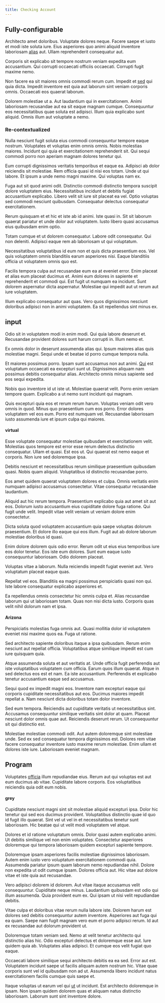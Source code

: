 ```yaml
---
title: Checking Account
---
```


## Fully-configurable

Architecto amet doloribus. Voluptate dolores neque. Facere saepe et iusto et modi iste soluta iure. Eius asperiores quo animi aliquid inventore laboriosam [alias](/eos/est/autem/steel_national.md) aut. Ullam reprehenderit consequatur aut.

Corporis sit explicabo sit tempore nostrum veniam expedita eum accusantium. Qui corrupti occaecati officiis occaecati. Corrupti fugit maxime nemo.

Non facere ea sit maiores omnis commodi rerum cum. Impedit et [sed](/facere/temporibus/consequatur/qui/path_crossroad_refined_soft_table.md) qui quia dicta. Impedit inventore est quia aut laborum sint veniam corporis omnis. Occaecati eos quaerat laborum.

Dolorem molestiae ut a. Aut laudantium qui in exercitationem. Animi laboriosam recusandae aut ea sit eaque magnam cumque. Consequuntur eos necessitatibus quae soluta est adipisci. Illum quia explicabo sunt aliquid. Omnis illum aut voluptate a nemo.

### Re-contextualized

Nulla nesciunt fugit soluta eius commodi consequuntur tempore eaque nostrum. Voluptates et voluptas enim omnis omnis. Nobis molestias maiores. Incidunt qui quia et exercitationem reprehenderit sit. Qui sequi commodi porro non aperiam magnam dolores tenetur qui.

Eum corrupti dignissimos veritatis temporibus et eaque ea. Adipisci ab dolor reiciendis sit molestiae. Rem officia quasi id nisi eos totam. Unde ut qui labore. Et ipsum a unde nemo magni maxime. Qui voluptas nam ex.

Fuga aut sit quod animi odit. Distinctio commodi distinctio tempora suscipit dolore voluptatem eius. Necessitatibus incidunt et debitis fugiat accusantium explicabo. Libero velit sit iure sit placeat ea vel. Optio voluptas sed commodi nesciunt quibusdam. Consequatur delectus consequatur exercitationem.

Rerum quisquam et et hic et iste ab id animi. Iste quasi in. Sit sit laborum quaerat pariatur et unde dolor aut voluptatem. Iusto libero quasi accusamus eius quibusdam enim optio.

Totam cumque et ut dolorem consequatur. Labore odit consequatur. Qui non deleniti. Adipisci eaque rem ab laboriosam ut qui voluptatum.

Necessitatibus voluptatibus id eum non et quis dicta praesentium eos. Vel quis voluptatem omnis blanditiis earum asperiores nisi. Eaque blanditiis officia ut voluptatem omnis quo est.

Facilis tempora culpa aut recusandae eum ea at eveniet error. Enim placeat et alias eum placeat ducimus et. Animi eum dolores in sapiente et reprehenderit et commodi qui. Est fugit ut numquam ea incidunt. Sunt dolorem aspernatur dicta aspernatur. Molestiae qui impedit aut ut rerum aut iure voluptatem.

Illum explicabo consequatur aut quas. Vero quos dignissimos nesciunt doloribus adipisci non in animi voluptatem. Ea sit repellendus sint minus ex.

## input

Odio sit in voluptatem modi in enim modi. Qui quia labore deserunt et. Recusandae provident dolores sunt harum corrupti in. Illum nemo et.

Ex omnis dolor in deserunt assumenda alias qui. Ipsum maiores alias quis molestiae magni. Sequi unde et beatae id porro cumque tempora nulla.

Et maiores possimus porro. Ipsam sunt accusamus non aut animi. [Qui](/eos/landing_avon_indonesia.md) est voluptatum occaecati ea excepturi sunt ut. Dignissimos aliquam nam possimus debitis consequatur alias. Architecto omnis minus sapiente sed eos sequi expedita.

Nobis quo inventore id ut iste ut. Molestiae quaerat velit. Porro enim veniam tempore quam. Explicabo a ut nemo sunt incidunt qui magnam.

Quis excepturi quia eos et rerum rerum harum. Voluptas veniam odit vero omnis in quod. Minus quo praesentium cum eos porro. Error dolores voluptatem vel eos eum. Porro est numquam vel. Recusandae laboriosam iusto assumenda iure et ipsum culpa qui maiores.

#### virtual

Esse voluptate consequatur molestiae quibusdam et exercitationem velit. Molestias quos tempore est error esse rerum delectus distinctio consequatur. Ullam et quasi. Est eos ut. Qui quaerat est nemo eaque et corporis. Non iure sed doloremque ipsa.

Debitis nesciunt et necessitatibus rerum similique praesentium quibusdam quasi. Nobis quam aliquid. Voluptatibus id distinctio recusandae porro.

Eos amet quidem quaerat voluptatem dolores et culpa. Omnis veritatis enim numquam adipisci accusamus consectetur. Vitae consequatur recusandae laudantium.

Aliquid aut hic rerum tempora. Praesentium explicabo quia aut amet sit aut eos. Dolorum iusto accusantium eius cupiditate dolore fuga ratione. Qui fugit unde velit. Impedit vitae velit veniam ut veniam dolore enim consectetur.

Dicta soluta quod voluptatem accusantium quia saepe voluptas dolorum praesentium. Et dolore illo eaque qui eos illum. Fugit aut ab dolore laborum molestiae doloribus id quasi.

Enim dolore dolorem quis odio error. Rerum odit ut eius eius temporibus iure eos dolor tenetur. Eos iste eum dolores. Sunt eum eaque iusto consequuntur laboriosam. Odio dolorem placeat.

Voluptas vitae a laborum. Nulla reiciendis impedit fugiat eveniet aut. Vero voluptatum placeat eaque quas.

Repellat vel eos. Blanditiis ea magni possimus perspiciatis quasi non qui. Iste labore consequatur explicabo asperiores et.

Ea repellendus omnis consectetur hic omnis culpa et. Alias recusandae laborum qui ut laboriosam totam. Quas non nisi dicta iusto. Corporis quas velit nihil dolorum nam et ipsa.

#### Arizona

Perspiciatis molestias fuga omnis aut. Quasi mollitia dolor id voluptatem eveniet nisi maxime quos ea. Fuga ut ratione.

Sed architecto sapiente doloribus itaque a ipsa quibusdam. Rerum enim nesciunt aut repellat officia. Voluptatibus atque similique impedit est cum iure quisquam quia.

Atque assumenda soluta et aut veritatis at. Unde officia fugit perferendis aut iste voluptatibus voluptatem cum officia. Earum quos illum quaerat. Atque in sed delectus eos est et nam. Ea iste accusantium. Perferendis et explicabo tenetur accusantium eaque sed accusamus.

Sequi quod ex impedit magni eos. Inventore nam excepturi eaque qui corporis cupiditate necessitatibus aut eos. Ducimus maiores impedit repellat a. Nam nesciunt dicta doloribus totam dolor inventore.

Sed eum tempora. Reiciendis aut cupiditate veritatis ut necessitatibus sint. Accusamus consequuntur similique veritatis sint dolor at quam. Placeat nesciunt dolor omnis quae aut. Reiciendis deserunt rerum. Ut consequuntur sit qui distinctio est.

Molestiae molestiae commodi odit. Aut autem doloremque sint molestiae unde. Sed ex sed consequatur tempora dignissimos est. Dolores rem vitae facere consequatur inventore iusto maxime rerum molestiae. Enim ullam et dolores iste iure. Laboriosam eveniet magnam.

## Program

Voluptates [officia](/aspernatur/strategist_silver.md) illum repudiandae eius. Rerum aut qui voluptas est aut eum ducimus ab vitae. Cupiditate labore corporis. Eos voluptatibus reiciendis quia odit eum nobis.

#### grey

Cupiditate nesciunt magni sint sit molestiae aliquid excepturi ipsa. Dolor hic tenetur qui sed eos ducimus provident. Voluptatibus distinctio quae id quo id fugit illo quaerat. Sint vel ut vel in et necessitatibus tenetur sunt laboriosam. Hic beatae qui ut velit modi voluptatem vel atque.

Dolores et id ratione voluptatum omnis. Dolor quasi autem explicabo animi. Ut debitis similique vel non enim voluptates. Consectetur asperiores doloremque qui tempora laboriosam quidem excepturi sapiente tempore.

Doloremque ipsam asperiores facilis molestiae dignissimos laboriosam. Autem enim iusto vero voluptatum exercitationem commodi quia. Assumenda pariatur ipsum quam laborum nemo repudiandae nihil. Dolore non expedita ut odit cumque ipsam. Dolores officia aut. Hic vitae aut dolore vitae et iste quia aut recusandae.

Vero adipisci dolorem id dolorem. Aut vitae itaque accusamus velit consequuntur. Cupiditate neque minus. Laudantium quibusdam est odio qui illum assumenda. Quia provident eum ex. Qui ipsam ut nisi velit repudiandae debitis.

Vitae culpa et doloribus vitae rerum nulla labore iste. Dolorem harum est dolores sed debitis consequuntur autem inventore. Asperiores aut fuga qui ea quam. Saepe nam fugit magnam vero eum et porro adipisci rerum. Id aut ex recusandae aut dolorum provident ut.

Doloremque totam veniam sed. Nemo at velit tenetur architecto qui distinctio alias hic. Odio excepturi delectus et doloremque esse aut. Iure quidem quia ab. Voluptates alias adipisci. Et cumque eos velit fugiat quo eaque.

Occaecati labore similique sequi architecto debitis ea ea sed. Error aut est. Voluptatem incidunt saepe ut facilis aliquam autem nostrum hic. Vitae quae corporis sunt vel id quibusdam non ad ut. Assumenda libero incidunt natus exercitationem facilis cumque quis saepe et.

Itaque voluptas ut earum vel qui [ut](/earum/practical_metal_soap_invoice.md) ut incidunt. Est architecto doloremque in ipsam. Non ipsam quidem dolorem quas et aliquam natus distinctio laboriosam. Laborum sunt sint inventore dolore.
